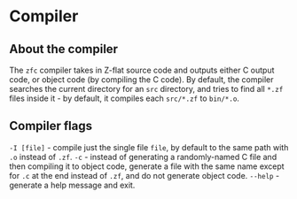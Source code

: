 # Compiler

## About the compiler
The `zfc` compiler takes in Z-flat source code and outputs either C output code,
or object code (by compiling the C code). By default, the compiler searches the
current directory for an `src` directory, and tries to find all `*.zf` files
inside it - by default, it compiles each `src/*.zf` to `bin/*.o`.

## Compiler flags

`-I [file]` - compile just the single file `file`, by default to the same path
with `.o` instead of `.zf`.
`-c` - instead of generating a randomly-named C file and then compiling it to
object code, generate a file with the same name except for `.c` at the end
instead of `.zf`, and do not generate object code.
`--help` - generate a help message and exit.
